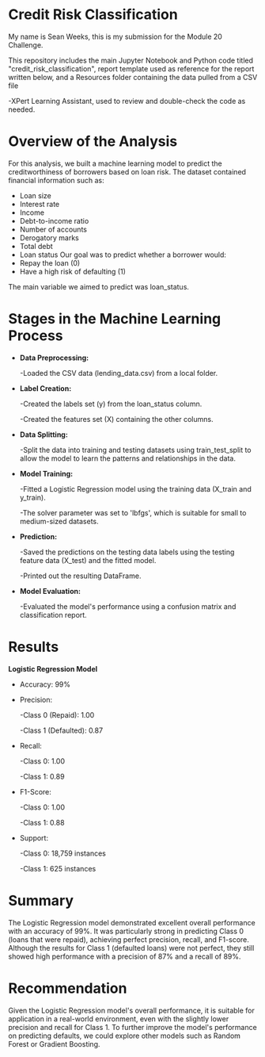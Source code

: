 # Credit Risk Classification
My name is Sean Weeks, this is my submission for the Module 20 Challenge.

This repository includes the main Jupyter Notebook and Python code titled "credit_risk_classification", report template used as reference for the report written below, and a Resources folder containing the data pulled from a CSV file

-XPert Learning Assistant, used to review and double-check the code as needed.


# Overview of the Analysis
For this analysis, we built a machine learning model to predict the creditworthiness of borrowers based on loan risk. The dataset contained financial information such as:

* Loan size
* Interest rate
* Income
* Debt-to-income ratio
* Number of accounts
* Derogatory marks
* Total debt
* Loan status
Our goal was to predict whether a borrower would:
* Repay the loan (0)
* Have a high risk of defaulting (1)

The main variable we aimed to predict was loan_status.

# Stages in the Machine Learning Process
- **Data Preprocessing:**

    -Loaded the CSV data (lending_data.csv) from a local folder.
  
- **Label Creation:**

    -Created the labels set (y) from the loan_status column.

    -Created the features set (X) containing the other columns.

- **Data Splitting:**

    -Split the data into training and testing datasets using train_test_split to allow the model to learn the patterns and relationships in the data.
  
- **Model Training:**

    -Fitted a Logistic Regression model using the training data (X_train and y_train).
  
    -The solver parameter was set to 'lbfgs', which is suitable for small to medium-sized datasets.

- **Prediction:**
  
    -Saved the predictions on the testing data labels using the testing feature data (X_test) and the fitted model.
  
    -Printed out the resulting DataFrame.

- **Model Evaluation:**
  
    -Evaluated the model's performance using a confusion matrix and classification report.

# Results
**Logistic Regression Model**

* Accuracy: 99%

* Precision:

    -Class 0 (Repaid): 1.00
  
    -Class 1 (Defaulted): 0.87

* Recall:

    -Class 0: 1.00
  
    -Class 1: 0.89

* F1-Score:

    -Class 0: 1.00
  
    -Class 1: 0.88


* Support:

    -Class 0: 18,759 instances
  
    -Class 1: 625 instances


# Summary
The Logistic Regression model demonstrated excellent overall performance with an accuracy of 99%. It was particularly strong in predicting Class 0 (loans that were repaid), achieving perfect precision, recall, and F1-score. Although the results for Class 1 (defaulted loans) were not perfect, they still showed high performance with a precision of 87% and a recall of 89%.


# Recommendation
Given the Logistic Regression model's overall performance, it is suitable for application in a real-world environment, even with the slightly lower precision and recall for Class 1. To further improve the model's performance on predicting defaults, we could explore other models such as Random Forest or Gradient Boosting.
